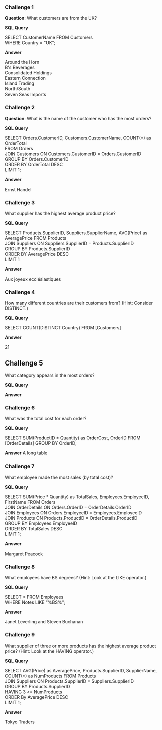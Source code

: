 ### Challenge 1

**Question**: What customers are from the UK?

**SQL Query**
 
SELECT CustomerName FROM Customers  
WHERE Country = "UK";

**Answer**

Around the Horn  
B's Beverages  
Consolidated Holdings  
Eastern Connection  
Island Trading  
North/South  
Seven Seas Imports  

### Challenge 2

**Question**: What is the name of the customer who has the most orders?

**SQL Query**

SELECT Orders.CustomerID, Customers.CustomerName, COUNT(*) as OrderTotal  
FROM Orders  
JOIN Customers ON Customers.CustomerID = Orders.CustomerID  
GROUP BY Orders.CustomerID  
ORDER BY OrderTotal DESC  
LIMIT 1;   

**Answer**

Ernst Handel	

### Challenge 3

What supplier has the highest average product price?

**SQL Query**

SELECT Products.SupplierID, Suppliers.SupplierName, AVG(Price) as AveragePrice FROM Products   
JOIN Suppliers ON Suppliers.SupplierID = Products.SupplierID  
GROUP BY Products.SupplierID   
ORDER BY AveragePrice DESC  
LIMIT 1  

**Answer**

Aux joyeux ecclésiastiques	

### Challenge 4

How many different countries are their customers from? (Hint: Consider DISTINCT.)

**SQL Query**

SELECT COUNT(DISTINCT Country) FROM  [Customers]  

**Answer**

21

## Challenge 5

What category appears in the most orders?

**SQL Query**


**Answer**

### Challenge 6

What was the total cost for each order?

**SQL Query**

SELECT SUM(ProductID * Quantity) as OrderCost, OrderID FROM [OrderDetails]
GROUP BY OrderID;

**Answer**
A long table

### Challenge 7

What employee made the most sales (by total cost)?

**SQL Query**

SELECT SUM(Price * Quantity) as TotalSales, Employees.EmployeeID, FirstName FROM Orders  
JOIN OrderDetails ON Orders.OrderID = OrderDetails.OrderID  
JOIN Employees ON Orders.EmployeeID = Employees.EmployeeID  
JOIN Products ON Products.ProductID = OrderDetails.ProductID  
GROUP BY Employees.EmployeeID  
ORDER BY TotalSales DESC  
LIMIT 1; 

**Answer**

Margaret Peacock

### Challenge 8

What employees have BS degrees? (Hint: Look at the LIKE operator.)

**SQL Query**

SELECT * FROM Employees  
WHERE Notes LIKE "%BS%";

**Answer**

Janet Leverling and Steven Buchanan

### Challenge 9

What supplier of three or more products has the highest average product price? (Hint: Look at the HAVING operator.)

**SQL Query**

SELECT AVG(Price) as AveragePrice, Products.SupplierID, SupplierName, COUNT(*) as NumProducts FROM Products  
JOIN Suppliers ON Products.SupplierID = Suppliers.SupplierID  
GROUP BY Products.SupplierID  
HAVING 3 <= NumProducts  
ORDER By AveragePrice DESC  
LIMIT 1;

**Answer**

Tokyo Traders

